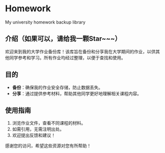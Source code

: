 # Homework
My university homework backup library

## 介绍（如果可以，请给我一颗Star~~~）

欢迎来到我的大学作业备份库！该库旨在备份和分享我在大学期间的作业，以供其他同学参考和学习。所有作业均经过整理，以便于查找和使用。

## 目的

- **备份**：确保我的作业安全存储，防止数据丢失。
- **分享**：通过提供参考材料，帮助其他同学更好地理解相关课程内容。

## 使用指南

1. 浏览作业文件，查看不同课程的材料。
2. 如需引用，无需注明出处。
3. 欢迎提出反馈和建议！

感谢您的访问，希望这些资源对您有所帮助！

